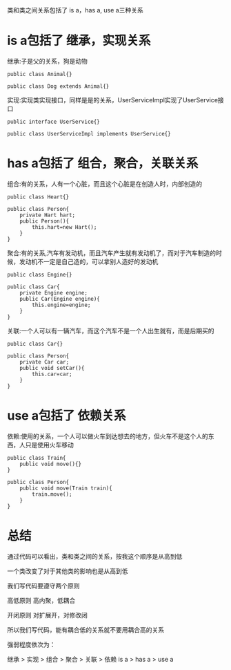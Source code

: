 

类和类之间关系包括了 is a，has a, use a三种关系

# is a包括了 继承，实现关系

继承:子是父的关系，狗是动物
```
public class Animal{}

public class Dog extends Animal{}
```

实现:实现类实现接口，同样是是的关系，UserServiceImpl实现了UserService接口

```
public interface UserService{}

public class UserServiceImpl implements UserService{}
```

# has a包括了 组合，聚合，关联关系

组合:有的关系，人有一个心脏，而且这个心脏是在创造人时，内部创造的

```
public class Heart{}

public class Person{
    private Hart hart;
    public Person(){
        this.hart=new Hart();
    }
}
```
聚合:有的关系,汽车有发动机，而且汽车产生就有发动机了，而对于汽车制造的时候，发动机不一定是自己造的，可以拿别人造好的发动机

```
public class Engine{}

public class Car{
    private Engine engine;
    public Car(Engine engine){
        this.engine=engine;
    }
}
```

关联:一个人可以有一辆汽车，而这个汽车不是一个人出生就有，而是后期买的

```
public class Car{}

public class Person{
    private Car car;
    public void setCar(){
        this.car=car;
    }
}
```



# use a包括了 依赖关系

依赖:使用的关系，一个人可以做火车到达想去的地方，但火车不是这个人的东西，人只是使用火车移动

```
public class Train{
    public void move(){}
}

public class Person{
    public void move(Train train){
        train.move();
    }
}
```

# 总结

通过代码可以看出，类和类之间的关系，按我这个顺序是从高到低

一个类改变了对于其他类的影响也是从高到低

我们写代码要遵守两个原则

高低原则
    高内聚，低耦合
    
开闭原则
   对扩展开，对修改闭
   
所以我们写代码，能有耦合低的关系就不要用耦合高的关系

强弱程度依次为：

继承 > 实现 > 组合 > 聚合 > 关联 > 依赖
is a > has a > use a

